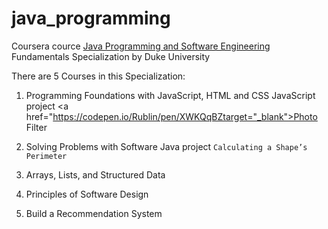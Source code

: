 # java_programming

Coursera cource  <a href="https://www.coursera.org/specializations/java-programming" target="_blank">Java Programming and Software Engineering</a> Fundamentals Specialization by  Duke University

There are 5 Courses in this Specialization:

1. Programming Foundations with JavaScript, HTML and CSS
JavaScript project <a href="https://codepen.io/Rublin/pen/XWKQqBZtarget="_blank">Photo Filter</a>

2. Solving Problems with Software
Java project `Calculating a Shape’s Perimeter`

3. Arrays, Lists, and Structured Data

4. Principles of Software Design

5. Build a Recommendation System
